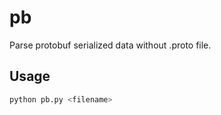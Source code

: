 # pb

Parse protobuf serialized data without .proto file.

## Usage

```bash
python pb.py <filename>
```
